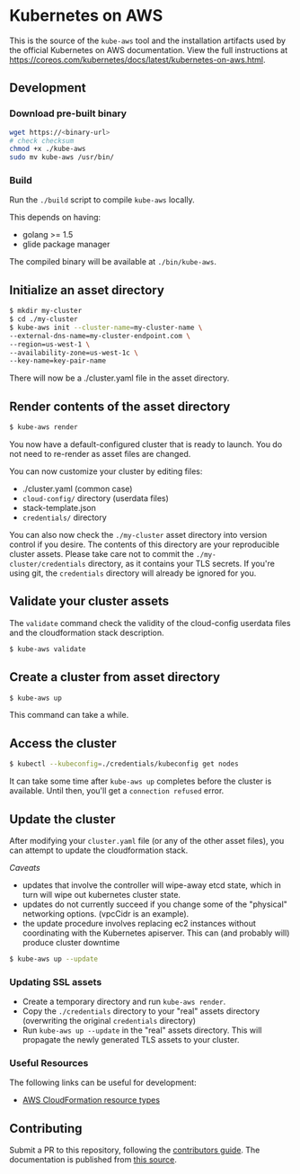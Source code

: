 # Kubernetes on AWS

This is the source of the `kube-aws` tool and the installation artifacts used by the official Kubernetes on AWS documentation.
View the full instructions at https://coreos.com/kubernetes/docs/latest/kubernetes-on-aws.html.

## Development

### Download pre-built binary

```sh
wget https://<binary-url>
# check checksum
chmod +x ./kube-aws
sudo mv kube-aws /usr/bin/
```

### Build

Run the `./build` script to compile `kube-aws` locally.

This depends on having:
* golang >= 1.5
* glide package manager

The compiled binary will be available at `./bin/kube-aws`.

## Initialize an asset directory
```sh
$ mkdir my-cluster
$ cd ./my-cluster
$ kube-aws init --cluster-name=my-cluster-name \
--external-dns-name=my-cluster-endpoint.com \
--region=us-west-1 \
--availability-zone=us-west-1c \
--key-name=key-pair-name
```

There will now be a ./cluster.yaml file in the asset directory.

## Render contents of the asset directory

```sh
$ kube-aws render
```
You now have a default-configured cluster that is ready to launch. You do not need to re-render as asset files are changed.

You can now customize your cluster by editing files:
* ./cluster.yaml (common case)
* `cloud-config/` directory (userdata files)
* stack-template.json
* `credentials/` directory

You can also now check the `./my-cluster` asset directory into version control if you desire. The contents of this directory are your reproducible cluster assets. Please take care not to commit the `./my-cluster/credentials` directory, as it contains your TLS secrets. If you're using git, the `credentials` directory will already be ignored for you.

## Validate your cluster assets

The `validate` command check the validity of the cloud-config userdata files and the cloudformation stack description.

```sh
$ kube-aws validate
```

## Create a cluster from asset directory

```sh
$ kube-aws up
```

This command can take a while.

## Access the cluster

```sh
$ kubectl --kubeconfig=./credentials/kubeconfig get nodes
```

It can take some time after `kube-aws up` completes before the cluster is available. Until then, you'll get a `connection refused` error.

## Update the cluster

After modifying your `cluster.yaml` file (or any of the other asset files), you can attempt to update the cloudformation stack.

*Caveats*
* updates that involve the controller will wipe-away etcd state, which in turn will wipe out kubernetes cluster state.
* updates do not currently succeed if you change some of the "physical" networking options. (vpcCidr is an example).
* the update procedure involves replacing ec2 instances without coordinating with the Kubernetes apiserver. This can (and probably will) produce cluster downtime

```sh
$ kube-aws up --update
```

### Updating SSL assets

* Create a temporary directory and run `kube-aws render`.
* Copy the `./credentials` directory to your "real" assets directory (overwriting the original `credentials` directory)
* Run `kube-aws up --update` in the "real" assets directory. This will propagate the newly generated TLS assets to your cluster.

### Useful Resources

The following links can be useful for development:

- [AWS CloudFormation resource types](http://docs.aws.amazon.com/AWSCloudFormation/latest/UserGuide/aws-template-resource-type-ref.html)

## Contributing

Submit a PR to this repository, following the [contributors guide](../../CONTRIBUTING.md).
The documentation is published from [this source](../../Documentation/kubernetes-on-aws.md).


